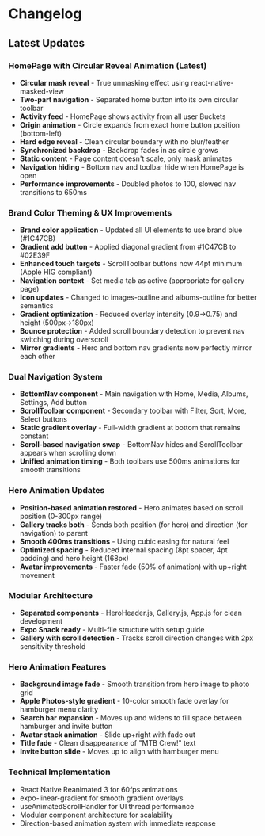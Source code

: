 # Changelog

## Latest Updates

### HomePage with Circular Reveal Animation (Latest)
- **Circular mask reveal** - True unmasking effect using react-native-masked-view
- **Two-part navigation** - Separated home button into its own circular toolbar
- **Activity feed** - HomePage shows activity from all user Buckets
- **Origin animation** - Circle expands from exact home button position (bottom-left)
- **Hard edge reveal** - Clean circular boundary with no blur/feather
- **Synchronized backdrop** - Backdrop fades in as circle grows
- **Static content** - Page content doesn't scale, only mask animates
- **Navigation hiding** - Bottom nav and toolbar hide when HomePage is open
- **Performance improvements** - Doubled photos to 100, slowed nav transitions to 650ms

### Brand Color Theming & UX Improvements
- **Brand color application** - Updated all UI elements to use brand blue (#1C47CB)
- **Gradient add button** - Applied diagonal gradient from #1C47CB to #02E39F
- **Enhanced touch targets** - ScrollToolbar buttons now 44pt minimum (Apple HIG compliant)
- **Navigation context** - Set media tab as active (appropriate for gallery page)
- **Icon updates** - Changed to images-outline and albums-outline for better semantics
- **Gradient optimization** - Reduced overlay intensity (0.9→0.75) and height (500px→180px)
- **Bounce protection** - Added scroll boundary detection to prevent nav switching during overscroll
- **Mirror gradients** - Hero and bottom nav gradients now perfectly mirror each other

### Dual Navigation System
- **BottomNav component** - Main navigation with Home, Media, Albums, Settings, Add button
- **ScrollToolbar component** - Secondary toolbar with Filter, Sort, More, Select buttons
- **Static gradient overlay** - Full-width gradient at bottom that remains constant
- **Scroll-based navigation swap** - BottomNav hides and ScrollToolbar appears when scrolling down
- **Unified animation timing** - Both toolbars use 500ms animations for smooth transitions

### Hero Animation Updates
- **Position-based animation restored** - Hero animates based on scroll position (0-300px range)
- **Gallery tracks both** - Sends both position (for hero) and direction (for navigation) to parent
- **Smooth 400ms transitions** - Using cubic easing for natural feel
- **Optimized spacing** - Reduced internal spacing (8pt spacer, 4pt padding) and hero height (168px)
- **Avatar improvements** - Faster fade (50% of animation) with up+right movement

### Modular Architecture
- **Separated components** - HeroHeader.js, Gallery.js, App.js for clean development
- **Expo Snack ready** - Multi-file structure with setup guide
- **Gallery with scroll detection** - Tracks scroll direction changes with 2px sensitivity threshold

### Hero Animation Features
- **Background image fade** - Smooth transition from hero image to photo grid
- **Apple Photos-style gradient** - 10-color smooth fade overlay for hamburger menu clarity
- **Search bar expansion** - Moves up and widens to fill space between hamburger and invite button
- **Avatar stack animation** - Slide up+right with fade out
- **Title fade** - Clean disappearance of "MTB Crew!" text
- **Invite button slide** - Moves up to align with hamburger menu

### Technical Implementation
- React Native Reanimated 3 for 60fps animations
- expo-linear-gradient for smooth gradient overlays
- useAnimatedScrollHandler for UI thread performance
- Modular component architecture for scalability
- Direction-based animation system with immediate response